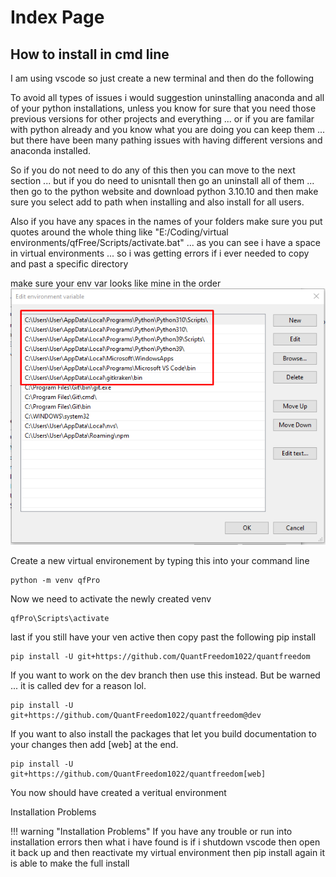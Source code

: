 # Index Page

## How to install in cmd line
I am using vscode so just create a new terminal and then do the following

To avoid all types of issues i would suggestion uninstalling anaconda and all of your python installations, unless you know for sure that you need those previous versions for other projects and everything ... or if you are familar with python already and you know what you are doing you can keep them ... but there have been many pathing issues with having different versions and anaconda installed.

So if you do not need to do any of this then you can move to the next section ... but if you do need to unisntall then go an uninstall all of them ... then go to the python website and download python 3.10.10 and then make sure you select add to path when installing and also install for all users.

Also if you have any spaces in the names of your folders make sure you put quotes around the whole thing like "E:/Coding/virtual environments/qfFree/Scripts/activate.bat" ... as you can see i have a space in virtual environments ... so i was getting errors if i ever needed to copy and past a specific directory

make sure your env var looks like mine in the order
![env var](../assets/env_var.png)

Create a new virtual environement by typing this into your command line

```
python -m venv qfPro
```

Now we need to activate the newly created venv
```
qfPro\Scripts\activate
```

last if you still have your ven active then copy past the following pip install
```
pip install -U git+https://github.com/QuantFreedom1022/quantfreedom
```

If you want to work on the dev branch then use this instead. But be warned ... it is called dev for a reason lol.
```
pip install -U git+https://github.com/QuantFreedom1022/quantfreedom@dev
```

If you want to also install the packages that let you build documentation to your changes then add [web] at the end.
```
pip install -U git+https://github.com/QuantFreedom1022/quantfreedom[web]
```

You now should have created a veritual environment

Installation Problems

!!! warning "Installation Problems"
    If you have any trouble or run into installation errors then what i have found is if i shutdown vscode then open it back up and then reactivate my virtual environment then pip install again it is able to make the full install
